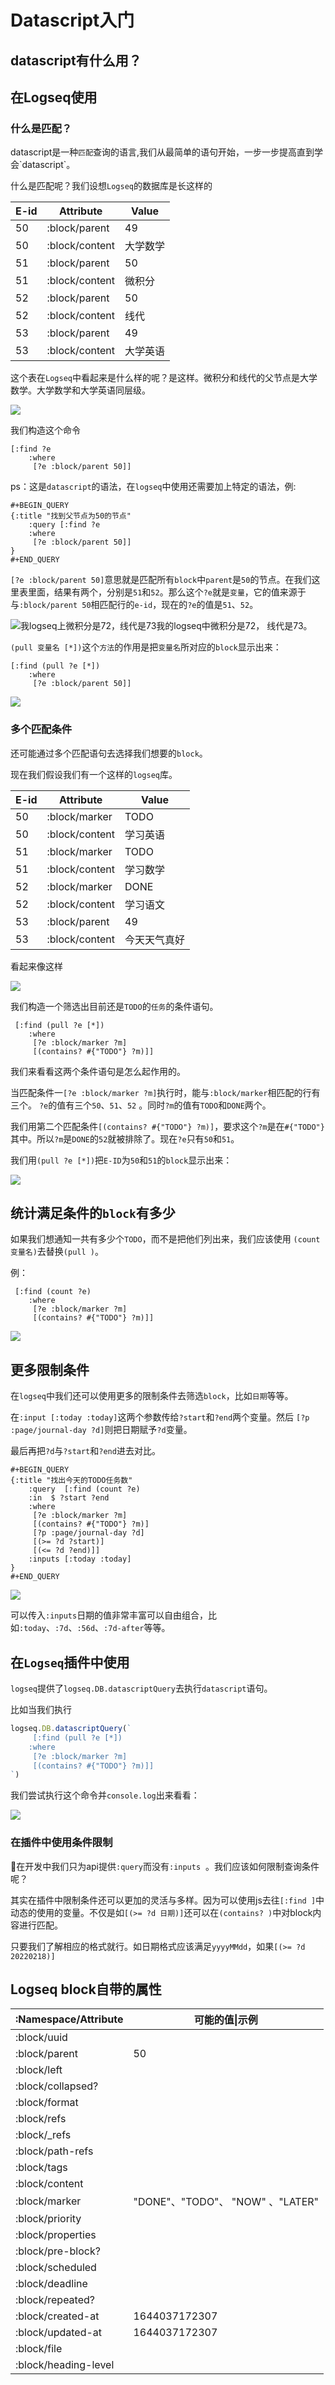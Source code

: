 # Datascript入门

## datascript有什么用？

## 在Logseq使用

### 什么是匹配？

datascript是一种`匹配`查询的语言,我们从最简单的语句开始，一步一步提高直到学会\`datascript\`。

什么是匹配呢？我们设想`Logseq`的数据库是长这样的

| E-id | Attribute      | Value |
| ---- | -------------- | ----- |
| 50   | :block/parent  | 49    |
| 50   | :block/content | 大学数学  |
| 51   | :block/parent  | 50    |
| 51   | :block/content | 微积分   |
| 52   | :block/parent  | 50    |
| 52   | :block/content | 线代    |
| 53   | :block/parent  | 49    |
| 53   | :block/content | 大学英语  |

这个表在`Logseq`中看起来是什么样的呢？是这样。微积分和线代的父节点是大学数学。大学数学和大学英语同层级。

![](../.gitbook/assets/28.png)

我们构造这个命令

```
[:find ?e 
    :where
     [?e :block/parent 50]]
```

ps：这是`datascript`的语法，在`logseq`中使用还需要加上特定的语法，例:

```
#+BEGIN_QUERY
{:title "找到父节点为50的节点"
    :query [:find ?e 
    :where
     [?e :block/parent 50]]
}
#+END_QUERY
```

`[?e :block/parent 50]`意思就是匹配所有`block`中`parent`是`50`的节点。在我们这里表里面，结果有两个，分别是`51`和`52`。那么这个`?e`就是`变量`，它的值来源于与`:block/parent 50`相匹配行的`e-id`，现在的`?e`的值是`51`、`52`。

![我logseq上微积分是72，线代是73](../.gitbook/assets/29.png)我的logseq中微积分是72， 线代是73。

`(pull 变量名 [*])`这个`方法`的作用是把`变量名`所对应的`block`显示出来：

```
[:find (pull ?e [*])
    :where
     [?e :block/parent 50]]
```

![](../.gitbook/assets/30.png)

### 

### 多个匹配条件

还可能通过多个匹配语句去选择我们想要的`block`。

现在我们假设我们有一个这样的`logseq`库。

| E-id | Attribute      | Value  |
| ---- | -------------- | ------ |
| 50   | :block/marker  | TODO   |
| 50   | :block/content | 学习英语   |
| 51   | :block/marker  | TODO   |
| 51   | :block/content | 学习数学   |
| 52   | :block/marker  | DONE   |
| 52   | :block/content | 学习语文   |
| 53   | :block/parent  | 49     |
| 53   | :block/content | 今天天气真好 |

看起来像这样

![](../.gitbook/assets/31.png)

我们构造一个筛选出目前还是`TODO`的`任务`的条件语句。

```
 [:find (pull ?e [*]) 
    :where
     [?e :block/marker ?m]
     [(contains? #{"TODO"} ?m)]]
```

我们来看看这两个条件语句是怎么起作用的。

当匹配条件一`[?e :block/marker ?m]`执行时，能与`:block/marker`相匹配的行有三个。 `?e`的值有三个`50`、`51`、`52` 。同时`?m`的值有`TODO`和`DONE`两个。

我们用第二个匹配条件`[(contains? #{"TODO"} ?m)]`，要求这个`?m`是在`#{"TODO"}`其中。所以`?m`是`DONE`的`52`就被排除了。现在`?e`只有`50`和`51`。

我们用`(pull ?e [*])`把`E-ID`为`50`和`51`的`block`显示出来：

![](../.gitbook/assets/32.png)

## 统计满足条件的`block`有多少

如果我们想通知一共有多少个`TODO`，而不是把他们列出来，我们应该使用 `(count 变量名)`去替换`(pull )`。

例：

```
 [:find (count ?e) 
    :where
     [?e :block/marker ?m]
     [(contains? #{"TODO"} ?m)]]
```

![](../.gitbook/assets/33.png)

## 

## 更多限制条件

在`logseq`中我们还可以使用更多的限制条件去筛选`block`，比如`日期`等等。

在`:input [:today :today]`这两个参数传给`?start`和`?end`两个变量。然后     `[?p :page/journal-day ?d]`则把日期赋予`?d`变量。

最后再把`?d`与`?start`和`?end`进去对比。

```
#+BEGIN_QUERY
{:title "找出今天的TODO任务数"
    :query  [:find (count ?e) 
    :in  $ ?start ?end
    :where
     [?e :block/marker ?m]
     [(contains? #{"TODO"} ?m)]
     [?p :page/journal-day ?d]
     [(>= ?d ?start)]
     [(<= ?d ?end)]]
    :inputs [:today :today]
}
#+END_QUERY
```

![](../.gitbook/assets/35.png)

可以传入`:inputs`日期的值非常丰富可以自由组合，比如`:today`、`:7d`、`:56d`、`:7d-after`等等。

## 在`Logseq`插件中使用

`logseq`提供了`logseq.DB.datascriptQuery`去执行`datascript`语句。

比如当我们执行

```typescript
logseq.DB.datascriptQuery(`
     [:find (pull ?e [*]) 
    :where
     [?e :block/marker ?m]
     [(contains? #{"TODO"} ?m)]]
`)
```

我们尝试执行这个命令并`console.log`出来看看：

![](../.gitbook/assets/34.png)

 

### 在插件中使用条件限制

在开发中我们只为api提供`:query`而没有`:inputs`  。我们应该如何限制查询条件呢？

其实在插件中限制条件还可以更加的灵活与多样。因为可以使用js去往`[:find ]`中动态的使用的变量。不仅是如`[(>= ?d 日期)]`还可以在`(contains? )`中对block内容进行匹配。

只要我们了解相应的格式就行。如日期格式应该满足`yyyyMMdd`，如果`[(>= ?d 20220218)]`



## Logseq block自带的属性

| :Namespace/Attribute | 可能的值\|示例                      |
| -------------------- | ----------------------------- |
| :block/uuid          |                               |
| :block/parent        | 50                            |
| :block/left          |                               |
| :block/collapsed?    |                               |
| :block/format        |                               |
| :block/refs          |                               |
| :block/\_refs        |                               |
| :block/path-refs     |                               |
| :block/tags          |                               |
| :block/content       |                               |
| :block/marker        | "DONE"、"TODO"、 "NOW" 、"LATER" |
| :block/priority      |                               |
| :block/properties    |                               |
| :block/pre-block?    |                               |
| :block/scheduled     |                               |
| :block/deadline      |                               |
| :block/repeated?     |                               |
| :block/created-at    | 1644037172307                 |
| :block/updated-at    | 1644037172307                 |
| :block/file          |                               |
| :block/heading-level |                               |
